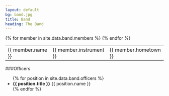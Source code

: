 ```yaml
---
layout: default
bg: band.jpg
title: Band
heading: The Band
---
```

<table class="table">
	{% for member in site.data.band.members %}	
		<tr>
			<td>{{ member.name }}</td>
			<td>{{ member.instrument }}</td>
			<td>{{ member.hometown }}</td>
		</tr>
	{% endfor %}
</table>

###Officers
<ul class="unstyled">
	{% for position in site.data.band.officers %}
		<li><strong class="inline-h">{{ position.title }}</strong> {{ position.name }}</li>	
	{% endfor %}
</ul>
